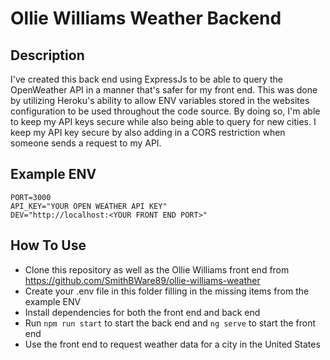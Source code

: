# Ollie Williams Weather Backend

## Description
I've created this back end using ExpressJs to be able to query the OpenWeather API in a manner that's safer for my front end. This was done by utilizing Heroku's ability to allow ENV variables stored in the websites configuration to be used throughout the code source. By doing so, I'm able to keep my API keys secure while also being able to query for new cities. I keep my API key secure by also adding in a CORS restriction when someone sends a request to my API.

## Example ENV
```
PORT=3000
API_KEY="YOUR OPEN WEATHER API KEY"
DEV="http://localhost:<YOUR FRONT END PORT>"
```

## How To Use
- Clone this repository as well as the Ollie Williams front end from https://github.com/SmithBWare89/ollie-williams-weather
- Create your .env file in this folder filling in the missing items from the example ENV
- Install dependencies for both the front end and back end
- Run `npm run start` to start the back end and `ng serve` to start the front end
- Use the front end to request weather data for a city in the United States